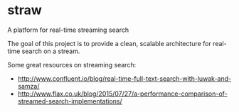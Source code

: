 # straw
A platform for real-time streaming search

The goal of this project is to provide a clean, scalable architecture for real-time search on a stream.

Some great resources on streaming search:
- http://www.confluent.io/blog/real-time-full-text-search-with-luwak-and-samza/
- http://www.flax.co.uk/blog/2015/07/27/a-performance-comparison-of-streamed-search-implementations/

